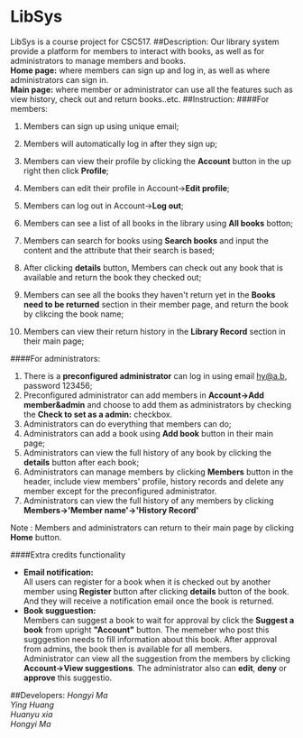 # LibSys
LibSys is a course project for CSC517.
##Description:
Our library system provide a platform for members to interact with books, as well as for administrators to manage members and books.   
**Home page:** where members can sign up and log in, as well as where administrators can sign in.   
**Main page:** where member or administrator can use all the features such as view history, check out and return books..etc.
##Instruction:
####For members:
1. Members can sign up using unique email;
2. Members will automatically log in after they sign up;
3. Members can view their profile by clicking the **Account** button in the up right then click **Profile**;
4. Members can edit their profile in Account->**Edit profile**;
5. Members can log out in Account->**Log out**;
6. Members can see a list of all books in the library using **All books** botton;
7. Members can search for books using **Search books** and input the content and the attribute that their search is based;

8. After clicking **details** button, Members can check out any book that is available and return the book they checked out;
9. Members can see all the books they haven't return yet in the **Books need to be returned** section in their member page, and return the book by clikcing the book name;
10. Members can view their return history in the **Library Record** section in their main page;


####For administrators:
1. There is a **preconfigured administrator** can log in using email hy@a.b, password 123456;
2. Preconfigured administrator can add members in **Account->Add member&admin** and choose to add them as administrators by checking the **Check to set as a admin:** checkbox. 
3. Administrators can do everything that members can do;
4. Administrators can add a book using **Add book** button in their main page;
5. Administrators can view the full history of any book by clicking the **details** button after each book;
6. Administrators can manage members by clicking **Members** button in the header, include view members' profile, history records and delete any member except for the preconfigured administrator.
7. Administrators can view the full history of any members by clicking **Members->'Member name'->'History Record'** 


Note : Members and administrators can return to their main page by clicking **Home** button.


####Extra credits functionality

 * **Email notification:**    
 All users can register for a book when it is checked out by another member using **Register** button after clicking **details** button of the book. And they will receive a notification email once the book is returned.
 * **Book sugguestion:**  
  Members can suggest a book to wait for approval by click the **Suggest a book** from upright **"Account"** button. The memeber who post this sugggestion needs to fill information about this book. After approval from admins, the book then is available for all members.     
  Administrator can view all the suggestion from the members by clicking **Account->View suggestions**. The administrator also can **edit**, **deny** or **approve** this suggestio. 

  
 


##Developers:
*Hongyi Ma*   
*Ying Huang*    
*Huanyu xia*  
*Hongyi Ma*   


